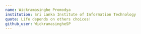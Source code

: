 ```yaml
---
name: Wickramasinghe Promodya
institution: Sri Lanka Institute of Information Technology
quote: Life depends on others choices!
github_user: WickramasingheSP
---
```

